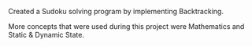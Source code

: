Created a Sudoku solving program by implementing Backtracking.

More concepts that were used during this project were Mathematics
and Static & Dynamic State.
